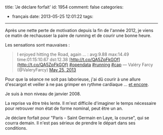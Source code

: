 title: 'Je déclare forfait'
id: 1954
comment: false
categories:
  - français
date: 2013-05-25 12:01:22
tags:
---

Après une nette perte de motivation depuis la fin de l'année 2012, je viens ce matin de rechausser la paire de running et de courir une bonne heure.

Les sensations sont mauvaises :

> I enjoyed hitting the Road, again ... : avg:9.88 max:14.49 time:01:15:10.67 dst:12.38 [http://t.co/QA5ZpFkGOf](http://t.co/QA5ZpFkGOf) [#opendata](https://twitter.com/search?q=%23opendata&amp;src=hash) [#running](https://twitter.com/search?q=%23running&amp;src=hash) [#cap](https://twitter.com/search?q=%23cap&amp;src=hash)
> &mdash; Valéry Farcy (@ValeryFarcy) [May 25, 2013](https://twitter.com/ValeryFarcy/statuses/338230052477104128)
<script async src="//platform.twitter.com/widgets.js" charset="utf-8"></script>

Pour que la séance ne soit pas laborieuse, j'ai dû courir à une allure d'escargot et veiller à ne pas grimper en rythme cardiaque ... [et encore](http://www.runningfreeonline.com/act/1035545/subView/Heart "Rythme cardiaque").

Je suis à mon niveau de janvier 2008.

La reprise va être très lente. Il m'est difficile d'imaginer le temps nécessaire pour retrouver mon état de forme nominal, peut être un an.

Je déclare forfait pour "Paris - Saint Germain en Laye, la course", qui se courra demain. Il n'est pas sérieux de prendre le départ dans ses conditions.

<!--cforms name="Vérification"-->

&nbsp;

&nbsp;